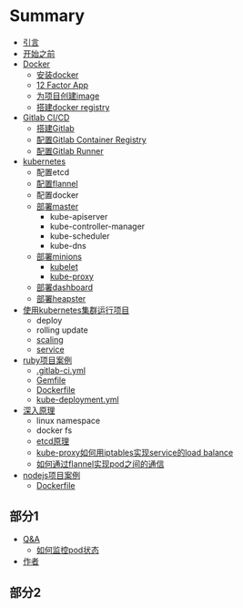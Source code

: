 # Summary

* [引言](README.md)
* [开始之前](kai-shi-zhi-qian.md)
* [Docker](docker.md)
  * [安装docker](docker/an-zhuang-docker.md)
  * [12 Factor App](docker/12-factor-app.md)
  * [为项目创建image](docker/wei-xiangmu-chuang-jian-image.md)
  * [搭建docker registry](docker/da-jian-docker-registry.md)
* [Gitlab CI/CD](da-jian-gitlab.md)
  * [搭建Gitlab](da-jian-gitlab/da-jian-gitlab.md)
  * [配置Gitlab Container Registry](da-jian-gitlab/pei-zhi-gitlab-container-registry.md)
  * [配置Gitlab Runner](da-jian-gitlab/pei-zhi-gitlab-runner.md)
* [kubernetes](kubernetes.md)
  * 配置etcd
  * [配置flannel](kubernetes/flannel.md)
  * 配置docker
  * [部署master](kubernetes/bu-shu-master.md)
    * kube-apiserver
    * kube-controller-manager
    * kube-scheduler
    * kube-dns
  * [部署minions](kubernetes/bu-shu-slave.md)
    * [kubelet](kubernetes/bu-shu-slave/kube-let.md)
    * [kube-proxy](kubernetes/bu-shu-slave/kube-proxy.md)
  * [部署dashboard](kubernetes/bu-shu-dashboard.md)
  * [部署heapster](kubernetes/bu-shu-heapster.md)
* [使用kubernetes集群运行项目](bu-shu-di-yi-ge-xiang-mu.md)
  * deploy
  * rolling update
  * [scaling](bu-shu-di-yi-ge-xiang-mu/scaling.md)
  * [service](bu-shu-di-yi-ge-xiang-mu/service.md)
* [ruby项目案例](an-li.md)
  * [.gitlab-ci.yml](an-li/gitlab-ciyml.md)
  * [Gemfile](an-li/gemfile.md)
  * [Dockerfile](an-li/dockerfile.md)
  * [kube-deployment.yml](an-li/kube-deploymentyml.md)
* [深入原理](shen-ru-yuan-li.md)
  * linux namespace
  * docker fs
  * [etcd原理](shen-ru-yuan-li/etcd.md)
  * [kube-proxy如何用iptables实现service的load balance](shen-ru-yuan-li/iptable-load-balance.md)
  * [如何通过flannel实现pod之间的通信](shen-ru-yuan-li/flannel.md)
* [nodejs项目案例](nodejsxiang-mu-an-li.md)
  * [Dockerfile](dockerfile.md)

## 部分1

* [Q&A](Q&A.md)
  * [如何监控pod状态](Q&A/ru-he-jian-kong-pod-zhuang-tai.md)
* [作者](zuo-zhe.md)

## 部分2

